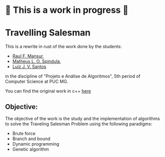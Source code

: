 # :hammer: This is a work in progress :hammer:

# Travelling Salesman

This is a rewrite in rust of the work done by the students:

- [Raul F. Mansur](https://github.com/raul4247),
- [Matheus L. O. Spindula](https://github.com/Matheussop),
- [Luiz J. V. Santos](https://github.com/SeraphyBR)

in the discipline of "Projeto e Análise de Algoritmos", 5th period of Computer Science at PUC MG.

You can find the original work in c++ [here](https://github.com/raul4247/travelling-salesman)

## Objective:

The objective of the work is the study and the implementation of algorithms to solve
the Traveling Salesman Problem using the following paradigms:

-   Brute force
-   Branch and bound
-   Dynamic programming
-   Genetic algorithm
